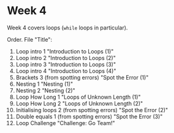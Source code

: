 # Week 4

Week 4 covers loops (`while` loops in particular).

Order. File "Title":

1. Loop intro 1 "Introduction to Loops (1)"
2. Loop intro 2 "Introduction to Loops (2)"
3. Loop intro 3 "Introduction to Loops (3)"
4. Loop intro 4 "Introduction to Loops (4)"
5. Brackets 3 (from spotting errors) "Spot the Error (1)"
6. Nesting 1 "Nesting (1)"
7. Nesting 2 "Nesting (2)"
8. Loop How Long 1 "Loops of Unknown Length (1)"
9. Loop How Long 2 "Loops of Unknown Length (2)"
10. Initialising loops 2 (from spotting errors) "Spot the Error (2)"
11. Double equals 1 (from spotting errors) "Spot the Error (3)"
12. Loop Challenge "Challenge: Go Team!"


